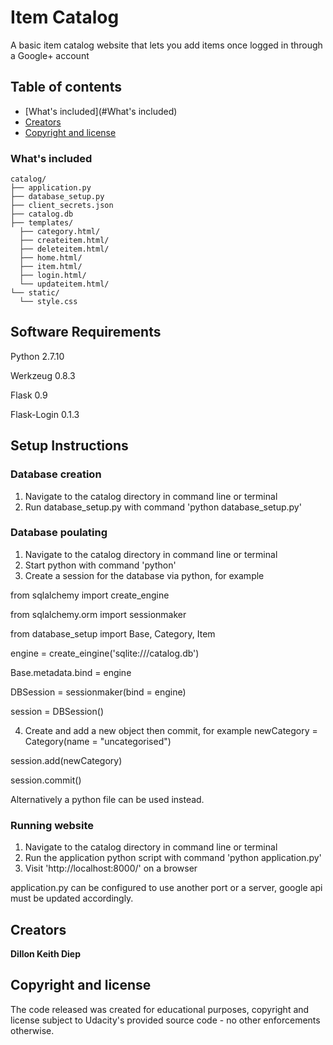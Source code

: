 # Item Catalog
A basic item catalog website that lets you add items once logged in through a Google+ account

## Table of contents

- [What's included](#What's included)
- [Creators](#creators)
- [Copyright and license](#copyright-and-license)

### What's included

```
catalog/
├── application.py
├── database_setup.py
├── client_secrets.json
├── catalog.db
├── templates/
  ├── category.html/
  ├── createitem.html/
  ├── deleteitem.html/
  ├── home.html/
  ├── item.html/
  ├── login.html/
  └── updateitem.html/
└── static/
  └── style.css
```

## Software Requirements

Python 2.7.10

Werkzeug 0.8.3

Flask 0.9

Flask-Login 0.1.3

## Setup Instructions

### Database creation

1. Navigate to the catalog directory in command line or terminal
2. Run database_setup.py with command 'python database_setup.py'

### Database poulating
1. Navigate to the catalog directory in command line or terminal
2. Start python with command 'python'
3. Create a session for the database via python, for example
  
  from sqlalchemy import create_engine

  from sqlalchemy.orm import sessionmaker
  
  from database_setup import Base, Category, Item
  
  engine = create_eingine('sqlite:///catalog.db')
  
  Base.metadata.bind = engine
  
  DBSession = sessionmaker(bind = engine)
  
  session = DBSession()
  
4. Create and add a new object then commit, for example
  newCategory = Category(name = "uncategorised")

  session.add(newCategory)
  
  session.commit()

Alternatively a python file can be used instead.

### Running website

1. Navigate to the catalog directory in command line or terminal
2. Run the application python script with command 'python application.py'
3. Visit 'http://localhost:8000/' on a browser

application.py can be configured to use another port or a server, google api must be updated accordingly.


## Creators

**Dillon Keith Diep**


## Copyright and license

The code released was created for educational purposes, copyright and license subject to Udacity's provided source code - no other enforcements otherwise.

